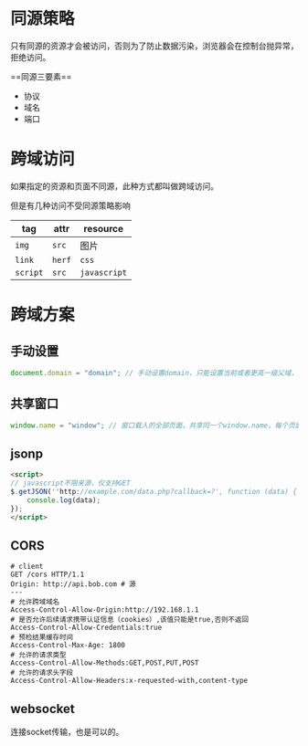 # 同源策略

只有同源的资源才会被访问，否则为了防止数据污染，浏览器会在控制台抛异常，拒绝访问。

==同源三要素==

- 协议
- 域名
- 端口

# 跨域访问

如果指定的资源和页面不同源，此种方式都叫做跨域访问。

但是有几种访问不受同源策略影响

| tag        | attr     | resource       |
| ---------- | -------- | -------------- |
| ``img``    | ``src``  | 图片           |
| ``link``   | ``herf`` | ``css``        |
| ``script`` | ``src``  | ``javascript`` |

# 跨域方案

## 手动设置

```javascript
document.domain = "domain"; // 手动设置domain，只能设置当前或者更高一级父域，只能解决主域相同的跨域
```

## 共享窗口

```javascript
window.name = "window"; // 窗口载入的全部页面，共享同一个window.name，每个页面都拥有读写权限
```

## jsonp

```html
<script> 
// javascript不限来源，仅支持GET
$.getJSON(''http://example.com/data.php?callback=?', function (data) {
    console.log(data);
});
</script>
```

## CORS

```properties
# client
GET /cors HTTP/1.1
Origin: http://api.bob.com # 源
---
# 允许跨域域名
Access-Control-Allow-Origin:http://192.168.1.1
# 是否允许后续请求携带认证信息（cookies）,该值只能是true,否则不返回
Access-Control-Allow-Credentials:true
# 预检结果缓存时间
Access-Control-Max-Age: 1800
# 允许的请求类型
Access-Control-Allow-Methods:GET,POST,PUT,POST
# 允许的请求头字段
Access-Control-Allow-Headers:x-requested-with,content-type
```

## websocket

连接socket传输，也是可以的。